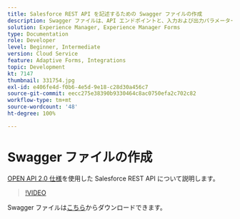 ```yaml
---
title: Salesforce REST API を記述するための Swagger ファイルの作成
description: Swagger ファイルは、API エンドポイントと、入力および出力パラメーターを定義します。
solution: Experience Manager, Experience Manager Forms
type: Documentation
role: Developer
level: Beginner, Intermediate
version: Cloud Service
feature: Adaptive Forms, Integrations
topic: Development
kt: 7147
thumbnail: 331754.jpg
exl-id: e406fe4d-f0b6-4e5d-9e18-c28d30a456c7
source-git-commit: eecc275e38390b9330464c8ac0750efa2c702c82
workflow-type: tm+mt
source-wordcount: '48'
ht-degree: 100%

---
```


# Swagger ファイルの作成

[OPEN API 2.0 仕様](https://swagger.io/docs/specification/2-0/basic-structure/)を使用した Salesforce REST API について説明します。

>[!VIDEO](https://video.tv.adobe.com/v/331754?quality=12&learn=on)

Swagger ファイルは[こちら](assets/sfdc-rest-swagger.zip)からダウンロードできます。 

